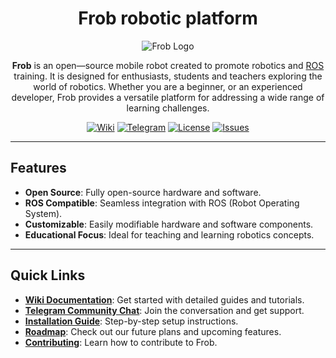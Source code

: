 <div align="center" style="text-align: center;">

# Frob robotic platform

![Frob Logo](https://via.placeholder.com/150)  <!-- Add logo -->

**Frob** is an open—source mobile robot created to promote robotics and [ROS](https://www.ros.org/) training. It is designed for enthusiasts, students and teachers exploring the world of robotics. Whether you are a beginner, or an experienced developer, Frob provides a versatile platform for addressing a wide range of learning challenges.

[![Wiki](https://img.shields.io/badge/Wiki-Documentation-blue?style=flat-square&logo=github)](https://github.com/dark516/Frob_robot/wiki)
[![Telegram](https://img.shields.io/badge/Telegram-Community-blue?style=flat-square&logo=telegram)](https://t.me/FrobCommunity)
[![License](https://img.shields.io/github/license/dark516/Frob_robot?style=flat-square)](https://github.com/dark516/Frob_robot/blob/main/LICENSE)
[![Issues](https://img.shields.io/github/issues/dark516/Frob_robot?style=flat-square)](https://github.com/dark516/Frob_robot/issues)

---
</div>

## Features

- **Open Source**: Fully open-source hardware and software.
- **ROS Compatible**: Seamless integration with ROS (Robot Operating System).
- **Customizable**: Easily modifiable hardware and software components.
- **Educational Focus**: Ideal for teaching and learning robotics concepts.

---

## Quick Links

- **[Wiki Documentation](https://github.com/yourusername/Frob/wiki)**: Get started with detailed guides and tutorials.
- **[Telegram Community Chat](https://t.me/yourcommunitychat)**: Join the conversation and get support.
- **[Installation Guide](./INSTALL.md)**: Step-by-step setup instructions.
- **[Roadmap](./ROADMAP.md)**: Check out our future plans and upcoming features.
- **[Contributing](./CONTRIBUTING.md)**: Learn how to contribute to Frob.


